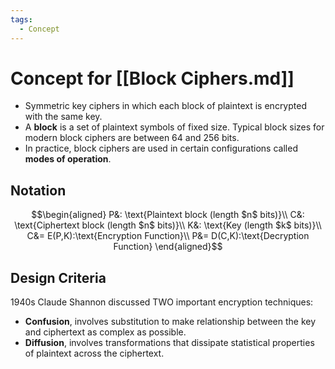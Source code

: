 ```yaml
---
tags:
  - Concept
---
```

# Concept for [[Block Ciphers.md]]

* Symmetric key ciphers in which each block of plaintext is encrypted with the same key.
* A **block** is a set of plaintext symbols of fixed size. Typical block sizes for modern block ciphers are between 64 and 256 bits.
* In practice, block ciphers are used in certain configurations called **modes of operation**. 

## Notation

$$\begin{aligned}
P&: \text{Plaintext block (length $n$ bits)}\\
C&: \text{Ciphertext block (length $n$ bits)}\\
K&: \text{Key (length $k$ bits)}\\
C&= E(P,K):\text{Encryption Function}\\
P&= D(C,K):\text{Decryption Function}
\end{aligned}$$
## Design Criteria

1940s Claude Shannon discussed TWO important encryption techniques:
* **Confusion**, involves substitution to make relationship between the key and ciphertext as complex as possible.
* **Diffusion**, involves transformations that dissipate statistical properties of plaintext across the ciphertext.